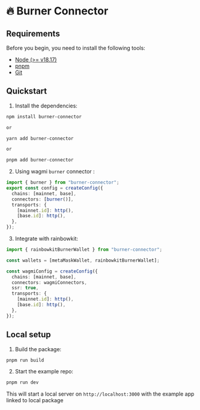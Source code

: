 # 🔥 Burner Connector

## Requirements

Before you begin, you need to install the following tools:

- [Node (>= v18.17)](https://nodejs.org/en/download/)
- [pnpm](https://pnpm.io/installation#using-corepack)
- [Git](https://git-scm.com/downloads)

## Quickstart

1. Install the dependencies:

```bash
npm install burner-connector

or

yarn add burner-connector

or

pnpm add burner-connector
```

2. Using wagmi `burner` connector :

```ts
import { burner } from "burner-connector";
export const config = createConfig({
  chains: [mainnet, base],
  connectors: [burner()],
  transports: {
    [mainnet.id]: http(),
    [base.id]: http(),
  },
});
```

3. Integrate with rainbowkit:

```ts
import { rainbowkitBurnerWallet } from "burner-connector";

const wallets = [metaMaskWallet, rainbowkitBurnerWallet];

const wagmiConfig = createConfig({
  chains: [mainnet, base],
  connectors: wagmiConnectors,
  ssr: true,
  transports: {
    [mainnet.id]: http(),
    [base.id]: http(),
  },
});
```

## Local setup

1. Build the package:

```bash
pnpm run build
```

2. Start the example repo:

```bash
pnpm run dev
```

This will start a local server on `http://localhost:3000` with the example app linked to local package
